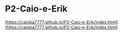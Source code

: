 # P2-Caio-e-Erik

[https://caioba7777.github.io/P2-Caio-e-Erik/index.html](https://caioba7777.github.io/P2-Caio-e-Erik/index.html)
